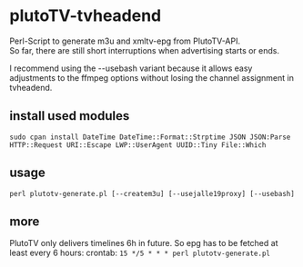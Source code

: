 # plutoTV-tvheadend
Perl-Script to generate m3u and xmltv-epg from PlutoTV-API.  
So far, there are still short interruptions when advertising starts or ends.  
      
I recommend using the --usebash variant because it allows easy adjustments to the ffmpeg options without losing the channel assignment in tvheadend.


## install used modules
`sudo cpan install DateTime DateTime::Format::Strptime JSON JSON:Parse HTTP::Request URI::Escape LWP::UserAgent UUID::Tiny File::Which`

## usage
`perl plutotv-generate.pl [--createm3u] [--usejalle19proxy] [--usebash]`

## more
PlutoTV only delivers timelines 6h in future. So epg has to be fetched at least every 6 hours:
crontab:
`15 */5 * * * perl plutotv-generate.pl`

